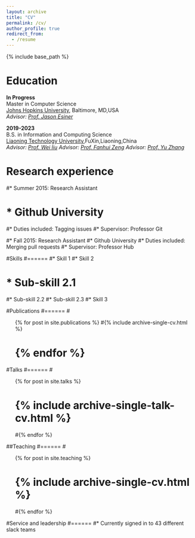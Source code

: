 ```yaml
---
layout: archive
title: "CV"
permalink: /cv/
author_profile: true
redirect_from:
  - /resume
---
```


{% include base_path %}

Education
======
**In Progress**<br>
Master in Computer Science<br>
[Johns Hopkins University](https://www.jhu.edu), Baltimore, MD,USA<br>
*Advisor: [Prof. Jason Esiner](https://www.cs.jhu.edu/~jason/)*


**2019-2023**<br>
B.S. in Information and Computing Science<br>
[Liaoning Technology University](https://www.lntu.edu.cn),FuXin,Liaoning,China<br>
*Advisor: [Prof. Wei liu](http://lxy.lntu.edu.cn/info/1068/2235.htm)*
*Advisor: [Prof. Fanhui Zeng](http://lxy.lntu.edu.cn/info/1068/2232.htm)*
*Advisor: [Prof. Yu Zhang](http://lxy.lntu.edu.cn/info/1068/2242.htm)*

Research experience
======
#* Summer 2015: Research Assistant
 # * Github University
  #* Duties included: Tagging issues
  #* Supervisor: Professor Git

#* Fall 2015: Research Assistant
  #* Github University
  #* Duties included: Merging pull requests
  #* Supervisor: Professor Hub
  
#Skills
#======
#* Skill 1
#* Skill 2
 # * Sub-skill 2.1
  #* Sub-skill 2.2
  #* Sub-skill 2.3
#* Skill 3

#Publications
#======
  #<ul>{% for post in site.publications %}
   #{% include archive-single-cv.html %}
 # {% endfor %}</ul>
  
#Talks
#======
  #<ul>{% for post in site.talks %}
   # {% include archive-single-talk-cv.html %}
  #{% endfor %}</ul>
  
##Teaching
#======
  #<ul>{% for post in site.teaching %}
   # {% include archive-single-cv.html %}
  #{% endfor %}</ul>
  
#Service and leadership
#======
#* Currently signed in to 43 different slack teams
